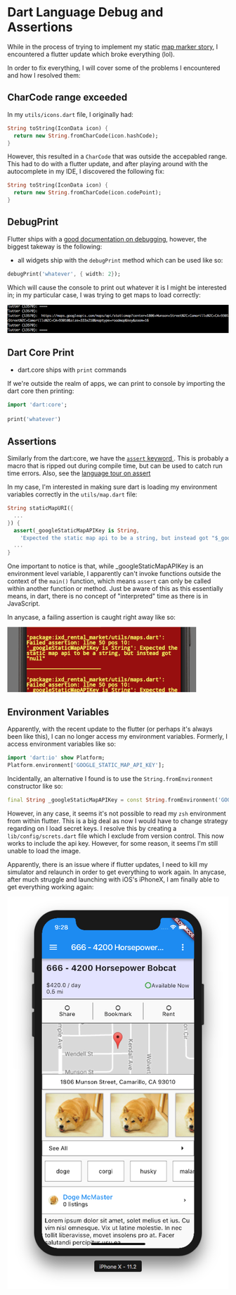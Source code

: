 # Dart Language Debug and Assertions

While in the process of trying to implement my static [map marker story](https://www.pivotaltracker.com/story/show/153930050), I encountered a flutter update which broke everything (lol).

In order to fix everything, I will cover some of the problems I encountered and how I resolved them:

## CharCode range exceeded

In my `utils/icons.dart` file, I originally had:

```dart
String toString(IconData icon) {
  return new String.fromCharCode(icon.hashCode);
}
```

However, this resulted in a `CharCode` that was outside the accepabled range. This had to do with a flutter update, and after playing around with the autocomplete in my IDE, I discovered the following fix:

```dart
String toString(IconData icon) {
  return new String.fromCharCode(icon.codePoint);
}
```

## DebugPrint

Flutter ships with a [good documentation on debugging](https://flutter.io/debugging/#debug-mode-assertions), however, the biggest takeway is the following:

- all widgets ship with the `debugPrint` method which can be used like so:

```dart
debugPrint('whatever', { width: 2});
```

Which will cause the console to print out whatever it is I might be interested in; in my particular case, I was trying to get maps to load correctly:

![](./ch14/debug-print.png)

## Dart Core Print
- dart.core ships with `print` commands

If we're outside the realm of apps, we can print to console by importing the dart core then printing:

```dart
import 'dart:core';

print('whatever')
```

## Assertions

Similarly from the dart:core, we have the [`assert` keyword ](https://www.dartlang.org/guides/language/language-tour#default-value). This is probably a macro that is ripped out during compile time, but can be used to catch run time errors. Also, see the [language tour on assert](https://www.dartlang.org/guides/language/language-tour#assert)

In my case, I'm interested in making sure dart is loading my environment variables correctly in the `utils/map.dart` file:

```dart
String staticMapURI({
  ...
}) {
  assert(_googleStaticMapAPIKey is String, 
    'Expected the static map api to be a string, but instead got "$_googleStaticMapAPIKey"');
  ...
}
```

One important to notice is that, while _googleStaticMapAPIKey is an environment level variable, I apparently can't invoke functions outside the context of the `main()` function, which means `assert` can only be called within another function or method. Just be aware of this as this essentially means, in dart, there is no concept of "interpreted" time as there is in JavaScript. 

In anycase, a failing assertion is caught right away like so:

![](./ch14/failed-assert.png)

## Environment Variables

Apparently, with the recent update to the flutter (or perhaps it's always been like this), I can no longer access my environment variables. Formerly, I access environment variables like so:

```dart
import 'dart:io' show Platform;
Platform.environment['GOOGLE_STATIC_MAP_API_KEY'];
```

Incidentally, an alternative I found is to use the `String.fromEnvironment` constructor like so:

```dart
final String _googleStaticMapAPIKey = const String.fromEnvironment('GOOGLE_STATIC_MAP_API_KEY');
```

However, in any case, it seems it's not possible to read my `zsh` environment from within flutter. This is a big deal as now I would have to change strategy regarding on I load secret keys. I resolve this by creating a `lib/config/screts.dart` file which I exclude from version control. This now works to include the api key. However, for some reason, it seems I'm still unable to load the image.

Apparently, there is an issue where if flutter updates, I need to kill my simulator and relaunch in order to get everything to work again. In anycase, after much struggle and launching with iOS's iPhoneX, I am finally able to get everything working again:

![](./ch14/maps-static-icon.png)